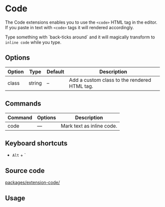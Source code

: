 # Code
The Code extensions enables you to use the `<code>` HTML tag in the editor. If you paste in text with `<code>` tags it will rendered accordingly.

Type something with \`back-ticks around\` and it will magically transform to `inline code` while you type.

## Options
| Option | Type   | Default | Description                                  |
| ------ | ------ | ------- | -------------------------------------------- |
| class  | string | –       | Add a custom class to the rendered HTML tag. |

## Commands
| Command | Options | Description               |
| ------- | ------- | ------------------------- |
| code    | —       | Mark text as inline code. |

## Keyboard shortcuts
* `Alt` + `

## Source code
[packages/extension-code/](https://github.com/ueberdosis/tiptap-next/blob/main/packages/extension-code/)

## Usage
<demo name="Extensions/Code" highlight="3-5,17,36" />